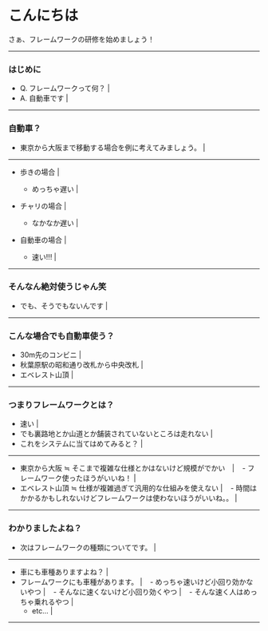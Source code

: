 # こんにちは

さぁ、フレームワークの研修を始めましょう！

---

### はじめに

- Q. フレームワークって何？ |
- A. 自動車です |

---

### 自動車？

- 東京から大阪まで移動する場合を例に考えてみましょう。 |

---

- 歩きの場合 |

    - めっちゃ遅い |

- チャリの場合 |

    - なかなか遅い |

- 自動車の場合 |

    - 速い!!! |

---

### そんなん絶対使うじゃん笑

- でも、そうでもないんです |

---

### こんな場合でも自動車使う？

- 30m先のコンビニ |
- 秋葉原駅の昭和通り改札から中央改札 |
- エベレスト山頂 |

---

### つまりフレームワークとは？

- 速い |
- でも裏路地とか山道とか舗装されていないところは走れない |
- これをシステムに当てはめてみると？ |

---

- 東京から大阪 ≒ そこまで複雑な仕様とかはないけど規模がでかい　|
    - フレームワーク使ったほうがいいね！ |
- エベレスト山頂 ≒ 仕様が複雑過ぎて汎用的な仕組みを使えない |
    - 時間はかかるかもしれないけどフレームワークは使わないほうがいいね。。 |

---

### わかりましたよね？

- 次はフレームワークの種類についてです。 |

---

- 車にも車種ありますよね？ |
- フレームワークにも車種があります。 |
    - めっちゃ速いけど小回り効かないやつ |
    - そんなに速くないけど小回り効くやつ |
    - そんな速く人はめっちゃ乗れるやつ |
    - etc... |

---



